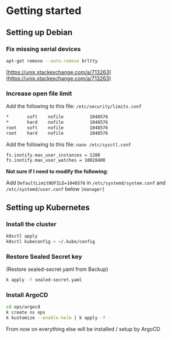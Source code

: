 # Getting started

## Setting up Debian


### Fix missing serial devices

```bash
apt-get remove --auto-remove brltty
```

[https://unix.stackexchange.com/a/713263](https://unix.stackexchange.com/a/713263)


### Increase open file limit

Add the following to this file: `/etc/security/limits.conf`

```txt
*       soft    nofile          1048576
*       hard    nofile          1048576
root    soft    nofile          1048576
root    hard    nofile          1048576
```

Add the following to this file: `nano /etc/sysctl.conf`

```txt
fs.inotify.max_user_instances = 1280
fs.inotify.max_user_watches = 10028400
```

**Not sure if I need to modify the following**:

Add `DefaultLimitNOFILE=1048576` in `/etc/systemd/system.conf` and `/etc/systemd/user.conf` below `[manager]`

## Setting up Kubernetes

### Install the cluster

```bash
k0sctl apply
k0sctl kubeconfig > ~/.kube/config
```

### Restore Sealed Secret key

(Restore sealed-secret.yaml from Backup)

```bash
k apply -f sealed-secret.yaml
```

### Install ArgoCD

```bash
cd ops/argocd
k create ns ops
k kustomize --enable-helm | k apply -f -
```

From now on everything else will be installed / setup by ArgoCD
